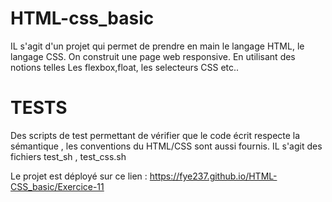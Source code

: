# HTML-css_basic 

IL s'agit d'un projet qui permet de prendre en main le langage HTML, le langage CSS. On construit une page web responsive. En utilisant des notions telles 
Les flexbox,float, les selecteurs CSS etc..

# TESTS 
  Des scripts de test permettant de vérifier que le code écrit respecte la sémantique , les conventions du HTML/CSS sont aussi fournis. IL s'agit des fichiers test_sh , test_css.sh

Le projet est déployé sur ce lien : https://fye237.github.io/HTML-CSS_basic/Exercice-11
